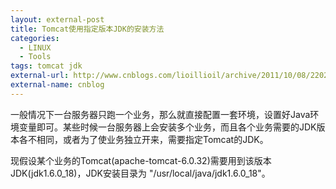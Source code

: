 ```yaml
---
layout: external-post
title: Tomcat使用指定版本JDK的安装方法
categories:
  - LINUX
  - Tools
tags: tomcat jdk
external-url: http://www.cnblogs.com/lioillioil/archive/2011/10/08/2202169.html
external-name: cnblog
---
```


一般情况下一台服务器只跑一个业务，那么就直接配置一套环境，设置好Java环境变量即可。某些时候一台服务器上会安装多个业务，而且各个业务需要的JDK版本各不相同，或者为了使业务独立开来，需要指定Tomcat的JDK。

现假设某个业务的Tomcat(apache-tomcat-6.0.32)需要用到该版本JDK(jdk1.6.0_18)，JDK安装目录为 "/usr/local/java/jdk1.6.0_18"。
